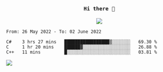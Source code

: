 <h4 align="center"><samp> Hi there 👋  </samp></h4>

<p align="center">
  
  <a href="https://github.com/bznick98">
    <img align="center" src="https://github-readme-stats.vercel.app/api?username=bznick98&&count_private=true&hide=issues,prs&include_all_commits=true&show_icons=true&theme=gruvbox" />
  </a>
  
  <!--START_SECTION:waka-->

```text
From: 26 May 2022 - To: 02 June 2022

C#    3 hrs 27 mins   █████████████████▒░░░░░░░   69.30 %
C     1 hr 20 mins    ██████▓░░░░░░░░░░░░░░░░░░   26.88 %
C++   11 mins         █░░░░░░░░░░░░░░░░░░░░░░░░   03.81 %
```

<!--END_SECTION:waka-->
  
 
</p>

![](https://visitor-badge.glitch.me/badge?page_id=bznick98.bznick98)
